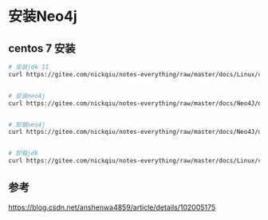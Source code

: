 # 安装Neo4j


## centos 7 安装

```bash 
# 安装jdk 11
curl https://gitee.com/nickqiu/notes-everything/raw/master/docs/Linux/content/install/jdk11_install.sh | bash 


# 安装neo4j
curl https://gitee.com/nickqiu/notes-everything/raw/master/docs/Neo4J/docs/neo4j_install.sh | bash 


# 卸载neo4j
curl https://gitee.com/nickqiu/notes-everything/raw/master/docs/Neo4J/docs/neo4j_remove.sh | bash 


# 卸载jdk
curl https://gitee.com/nickqiu/notes-everything/raw/master/docs/Linux/content/install/jdk_remove.sh | bash 

```


## 参考

https://blog.csdn.net/anshenwa4859/article/details/102005175